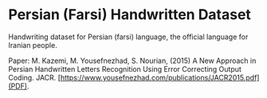 # Persian (Farsi) Handwritten Dataset

Handwriting dataset for Persian (farsi) language, the official language for Iranian people.

Paper: M. Kazemi, M. Yousefnezhad, S. Nourian, (2015) A New Approach in Persian Handwritten Letters Recognition Using Error Correcting Output Coding. JACR. [https://www.yousefnezhad.com/publications/JACR2015.pdf](PDF).
